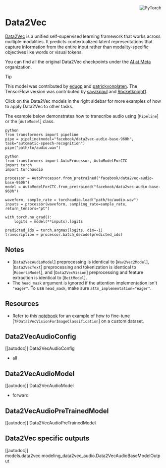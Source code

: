 <!--Copyright 2022 The HuggingFace Team. All rights reserved.

Licensed under the Apache License, Version 2.0 (the "License"); you may not use this file except in compliance with
the License. You may obtain a copy of the License at

http://www.apache.org/licenses/LICENSE-2.0

Unless required by applicable law or agreed to in writing, software distributed under the License is distributed on
an "AS IS" BASIS, WITHOUT WARRANTIES OR CONDITIONS OF ANY KIND, either express or implied. See the License for the
specific language governing permissions and limitations under the License.

⚠️ Note that this file is in Markdown but contain specific syntax for our doc-builder (similar to MDX) that may not be
rendered properly in your Markdown viewer.

-->

<div style="float: right;">
    <div class="flex flex-wrap space-x-1">
        <img alt="PyTorch" src="https://img.shields.io/badge/PyTorch-DE3412?style=flat&logo=pytorch&logoColor=white">
    </div>
</div>

# Data2Vec

[Data2Vec](https://huggingface.co/papers/2202.03555) is a unified self-supervised learning framework that works across multiple modalities. It predicts contextualized latent representations that capture information from the entire input rather than modality-specific objectives like words or visual tokens.

You can find all the original Data2Vec checkpoints under the [AI at Meta](https://huggingface.co/facebook/models?search=data2vec) organization.

> [!TIP]
> This model was contributed by [edugp](https://huggingface.co/edugp) and [patrickvonplaten](https://huggingface.co/patrickvonplaten). The TensorFlow version was contributed by [sayakpaul](https://github.com/sayakpaul) and [Rocketknight1](https://github.com/Rocketknight1).
>
> Click on the Data2Vec models in the right sidebar for more examples of how to apply Data2Vec to other tasks.

The example below demonstrates how to transcribe audio using [`Pipeline`] or the [`AutoModel`] class.

<hfoptions id="usage">
<hfoption id="Pipeline">

```
python
from transformers import pipeline
pipe = pipeline(model="facebook/data2vec-audio-base-960h", task="automatic-speech-recognition")
pipe("path/to/audio.wav")
```

</hfoption>
<hfoption id="AutoModel">

```
python
from transformers import AutoProcessor, AutoModelForCTC
import torch
import torchaudio

processor = AutoProcessor.from_pretrained("facebook/data2vec-audio-base-960h")
model = AutoModelForCTC.from_pretrained("facebook/data2vec-audio-base-960h")

waveform, sample_rate = torchaudio.load("path/to/audio.wav")
inputs = processor(waveform, sampling_rate=sample_rate, return_tensors="pt")

with torch.no_grad():
    logits = model(**inputs).logits

predicted_ids = torch.argmax(logits, dim=-1)
transcription = processor.batch_decode(predicted_ids)
```

</hfoption>
<hfoption id="transformers CLI">

<!-- CLI not supported for this model -->

</hfoption>
</hfoptions>

## Notes

- [`Data2VecAudioModel`] preprocessing is identical to [`Wav2Vec2Model`], [`Data2VecText`] preprocessing and tokenization is identical to [`RobertaModel`], and [`Data2VecVision`] preprocessing and feature extraction is identical to [`BeitModel`].
- The `head_mask` argument is ignored if the attention implementation isn't `"eager"`. To use `head_mask`, make sure `attn_implementation="eager"`.

## Resources
- Refer to this [notebook](https://colab.research.google.com/github/sayakpaul/TF-2.0-Hacks/blob/master/data2vec_vision_image_classification.ipynb) for an example of how to fine-tune [`TFData2VecVisionForImageClassification`] on a custom dataset.

## Data2VecAudioConfig

[[autodoc]] Data2VecAudioConfig
- all

## Data2VecAudioModel

[[autodoc]] Data2VecAudioModel
- forward

## Data2VecAudioPreTrainedModel

[[autodoc]] Data2VecAudioPreTrainedModel

## Data2Vec specific outputs

[[autodoc]] models.data2vec.modeling_data2vec_audio.Data2VecAudioBaseModelOutput
